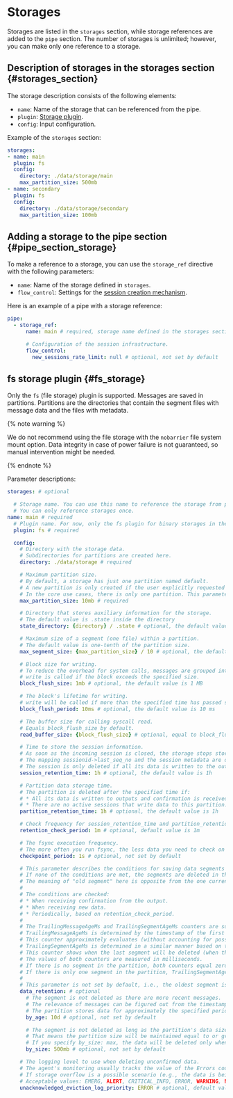 # Storages

Storages are listed in the `storages` section, while storage references are added to the `pipe` section. The number of storages is unlimited; however, you can make only one reference to a storage.

## Description of storages in the storages section {#storages_section}

The storage description consists of the following elements:

- `name`: Name of the storage that can be referenced from the pipe.
- `plugin`: [Storage plugin](#storages).
- `config`: Input configuration.

Example of the `storages` section:

```yaml
storages:
- name: main
  plugin: fs
  config:
    directory: ./data/storage/main
    max_partition_size: 500mb
- name: secondary
  plugin: fs
  config:
    directory: ./data/storage/secondary
    max_partition_size: 100mb
```

## Adding a storage to the pipe section {#pipe_section_storage}

To make a reference to a storage, you can use the `storage_ref` directive with the following parameters:

- `name`: Name of the storage defined in `storages`.
- `flow_control`: Settings for the [session creation mechanism](#flow_control).

Here is an example of a pipe with a storage reference:

```yaml
pipe:
  - storage_ref:
      name: main # required, storage name defined in the storages section

      # Configuration of the session infrastructure.
      flow_control:
        new_sessions_rate_limit: null # optional, not set by default
```

## fs storage plugin {#fs_storage}

Only the `fs` (file storage) plugin is supported. Messages are saved in partitions. Partitions are the directories that contain the segment files with message data and the files with metadata.

{% note warning %}

We do not recommend using the file storage with the `nobarrier` file system mount option. Data integrity in case of power failure is not guaranteed, so manual intervention might be needed.

{% endnote %}

Parameter descriptions:

```yaml
storages: # optional

  # Storage name. You can use this name to reference the storage from pipes using storage_ref.
  # You can only reference storages once.
name: main # required
  # Plugin name. For now, only the fs plugin for binary storages in the file system is supported.
  plugin: fs # required

  config:
    # Directory with the storage data.
    # Subdirectories for partitions are created here.
    directory: ./data/storage # required

    # Maximum partition size.
    # By default, a storage has just one partition named default.
    # A new partition is only created if the user explicitly requested this by specifying the partition name in the _partition key of the session metadata.
    # In the core use cases, there is only one partition. This parameter can therefore be considered a limit imposed on the total storage size.
    max_partition_size: 10mb # required

    # Directory that stores auxiliary information for the storage.
    # The default value is .state inside the directory
    state_directory: {directory} / .state # optional, the default value is .state inside the directory

    # Maximum size of a segment (one file) within a partition.
    # The default value is one-tenth of the partition size.
    max_segment_size: {max_partition_size} / 10 # optional, the default value is one-tenth of max_partition_size

    # Block size for writing.
    # To reduce the overhead for system calls, messages are grouped into a block before calling write.
    # write is called if the block exceeds the specified size.
    block_flush_size: 1mb # optional, the default value is 1 MB

    # The block's lifetime for writing.
    # write will be called if more than the specified time has passed since the first message was received in the block.
    block_flush_period: 10ms # optional, the default value is 10 ms

    # The buffer size for calling syscall read.
    # Equals block_flush_size by default.
    read_buffer_size: {block_flush_size} # optional, equal to block_flush_size by default

    # Time to store the session information.
    # As soon as the incoming session is closed, the storage stops storing information about the session.
    # The mapping sessionid->last_seq_no and the session metadata are deleted.
    # The session is only deleted if all its data is written to the outputs.
    session_retention_time: 1h # optional, the default value is 1h

    # Partition data storage time.
    # The partition is deleted after the specified time if:
    # * All its data is written to outputs and confirmation is received.
    # * There are no active sessions that write data to this partition.
    partition_retention_time: 1h # optional, the default value is 1h

    # Check frequency for session_retention_time and partition_retention_time.
    retention_check_period: 1m # optional, default value is 1m

    # The fsync execution frequency.
    # The more often you run fsync, the less data you need to check on failure recovery, and the faster the agent starts.
    checkpoint_period: 1s # optional, not set by default

    # This parameter describes the conditions for saving data segments after receiving confirmation from the output.
    # If none of the conditions are met, the segments are deleted in the sequence from the old ones to the new ones.
    # The meaning of "old segment" here is opposite from the one currently written to.
    #
    # The conditions are checked:
    # * When receiving confirmation from the output.
    # * When receiving new data.
    # * Periodically, based on retention_check_period.
    #
    # The TrailingMessageAgeMs and TrailingSegmentAgeMs counters are supported at the partition level.
    # TrailingMessageAgeMs is determined by the timestamp of the first message of the oldest segment.
    # This counter approximately evaluates (without accounting for possible timestamp nonmonotonicity) the period of time for which the partition has data.
    # TrailingSegmentAgeMs is determined in a similar manner based on the segment that follows it.
    # This counter shows when the last segment will be deleted (when the value of the by_age property is reached).
    # The values of both counters are measured in milliseconds.
    # If there is no segment in the partition, both counters equal zero.
    # If there is only one segment in the partition, TrailingSegmentAgeMs equals zero.
    #
    # This parameter is not set by default, i.e., the oldest segment is deleted when confirmation for the last message of this segment is received from the output.
    data_retention: # optional
      # The segment is not deleted as there are more recent messages.
      # The relevance of messages can be figured out from the timestamp field value of the first message in the penultimate segment.
      # The partition stores data for approximately the specified period.
      by_age: 10d # optional, not set by default

      # The segment is not deleted as long as the partition's data size, less the segment's own size, remains short of the specified size.
      # That means the partition size will be maintained equal to or greater than the one specified.
      # If you specify by_size: max, the data will be deleted only when the partition size limit is reached.
      by_size: 500mb # optional, not set by default

    # The logging level to use when deleting unconfirmed data.
    # The agent's monitoring usually tracks the value of the Errors counter: the total number of events inside the agent logged with the ERROR level.
    # If storage overflow is a possible scenario (e.g., the data is being written to the agent at a higher rate than set in the new_sessions_rate_limit parameter of the flow_control section), you can use this parameter to disable alert firing.
    # Acceptable values: EMERG, ALERT, CRITICAL_INFO, ERROR, WARNING, NOTICE, INFO, DEBUG, RESOURCES.
    unacknowledged_eviction_log_priority: ERROR # optional, default value is ERROR
```
